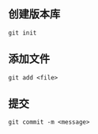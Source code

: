 ## 创建版本库

```git
git init
```

## 添加文件

```git
git add <file>
```

## 提交

```git
git commit -m <message>
```

